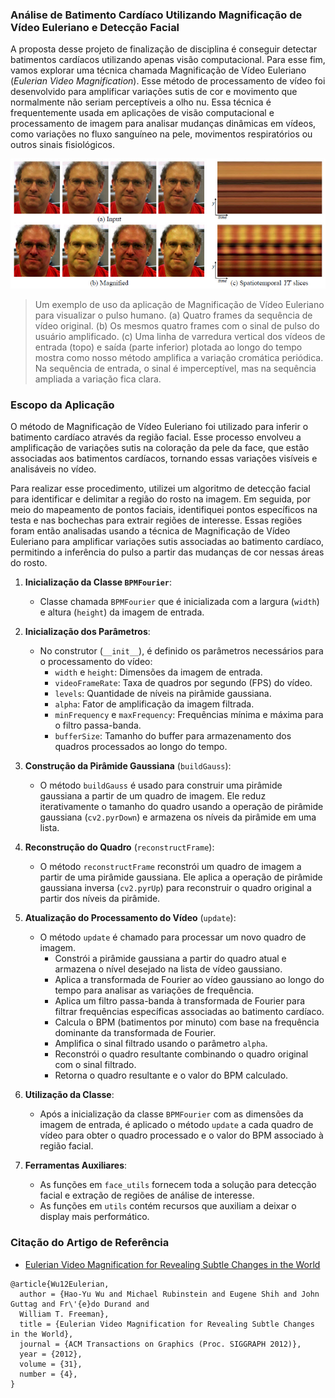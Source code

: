 ### Análise de Batimento Cardíaco Utilizando Magnificação de Vídeo Euleriano e Detecção Facial

A proposta desse projeto de finalização de disciplina é conseguir detectar batimentos cardíacos utilizando apenas visão computacional. Para esse fim, vamos explorar uma técnica chamada Magnificação de Vídeo Euleriano (*Eulerian Video Magnification*). Esse método de processamento de vídeo foi desenvolvido para amplificar variações sutis de cor e movimento que normalmente não seriam perceptíveis a olho nu. Essa técnica é frequentemente usada em aplicações de visão computacional e processamento de imagem para analisar mudanças dinâmicas em vídeos, como variações no fluxo sanguíneo na pele, movimentos respiratórios ou outros sinais fisiológicos.

![Eulerian Video Magnification](assets/eulerian-magnification.png)
> Um exemplo de uso da aplicação de Magnificação de Vídeo Euleriano para visualizar o pulso humano. (a) Quatro frames da sequência de vídeo original. (b) Os mesmos quatro frames com o sinal de pulso do usuário amplificado. (c) Uma linha de varredura vertical dos vídeos de entrada (topo) e saída (parte inferior) plotada ao longo do tempo mostra como nosso método amplifica a variação cromática periódica. Na sequência de entrada, o sinal é imperceptível, mas na sequência ampliada a variação fica clara.

### Escopo da Aplicação

O método de Magnificação de Vídeo Euleriano foi utilizado para inferir o batimento cardíaco através da região facial. Esse processo envolveu a amplificação de variações sutis na coloração da pele da face, que estão associadas aos batimentos cardíacos, tornando essas variações visíveis e analisáveis no vídeo. 

Para realizar esse procedimento, utilizei um algoritmo de detecção facial para identificar e delimitar a região do rosto na imagem. Em seguida, por meio do mapeamento de pontos faciais, identifiquei pontos específicos na testa e nas bochechas para extrair regiões de interesse. Essas regiões foram então analisadas usando a técnica de Magnificação de Vídeo Euleriano para amplificar variações sutis associadas ao batimento cardíaco, permitindo a inferência do pulso a partir das mudanças de cor nessas áreas do rosto.

1. **Inicialização da Classe `BPMFourier`**:
   - Classe chamada `BPMFourier` que é inicializada com a largura (`width`) e altura (`height`) da imagem de entrada.

2. **Inicialização dos Parâmetros**:
   - No construtor (`__init__`), é definido os parâmetros necessários para o processamento do vídeo:
     - `width` e `height`: Dimensões da imagem de entrada.
     - `videoFrameRate`: Taxa de quadros por segundo (FPS) do vídeo.
     - `levels`: Quantidade de níveis na pirâmide gaussiana.
     - `alpha`: Fator de amplificação da imagem filtrada.
     - `minFrequency` e `maxFrequency`: Frequências mínima e máxima para o filtro passa-banda.
     - `bufferSize`: Tamanho do buffer para armazenamento dos quadros processados ao longo do tempo.

3. **Construção da Pirâmide Gaussiana** (`buildGauss`):
   - O método `buildGauss` é usado para construir uma pirâmide gaussiana a partir de um quadro de imagem. Ele reduz iterativamente o tamanho do quadro usando a operação de pirâmide gaussiana (`cv2.pyrDown`) e armazena os níveis da pirâmide em uma lista.

4. **Reconstrução do Quadro** (`reconstructFrame`):
   - O método `reconstructFrame` reconstrói um quadro de imagem a partir de uma pirâmide gaussiana. Ele aplica a operação de pirâmide gaussiana inversa (`cv2.pyrUp`) para reconstruir o quadro original a partir dos níveis da pirâmide.

5. **Atualização do Processamento do Vídeo** (`update`):
   - O método `update` é chamado para processar um novo quadro de imagem.
     - Constrói a pirâmide gaussiana a partir do quadro atual e armazena o nível desejado na lista de vídeo gaussiano.
     - Aplica a transformada de Fourier ao vídeo gaussiano ao longo do tempo para analisar as variações de frequência.
     - Aplica um filtro passa-banda à transformada de Fourier para filtrar frequências específicas associadas ao batimento cardíaco.
     - Calcula o BPM (batimentos por minuto) com base na frequência dominante da transformada de Fourier.
     - Amplifica o sinal filtrado usando o parâmetro `alpha`.
     - Reconstrói o quadro resultante combinando o quadro original com o sinal filtrado.
     - Retorna o quadro resultante e o valor do BPM calculado.

6. **Utilização da Classe**:
   - Após a inicialização da classe `BPMFourier` com as dimensões da imagem de entrada, é aplicado o método `update` a cada quadro de vídeo para obter o quadro processado e o valor do BPM associado à região facial.

7. **Ferramentas Auxiliares**:
    - As funções em `face_utils` fornecem toda a solução para detecção facial e extração de regiões de análise de interesse.
    - As funções em `utils` contém recursos que auxiliam a deixar o display mais performático.

### Citação do Artigo de Referência

* [Eulerian Video Magnification for Revealing Subtle Changes in the World](https://people.csail.mit.edu/mrub/evm/)

```
@article{Wu12Eulerian,
  author = {Hao-Yu Wu and Michael Rubinstein and Eugene Shih and John Guttag and Fr\'{e}do Durand and
  William T. Freeman},
  title = {Eulerian Video Magnification for Revealing Subtle Changes in the World},
  journal = {ACM Transactions on Graphics (Proc. SIGGRAPH 2012)},
  year = {2012},
  volume = {31},
  number = {4},
}
```